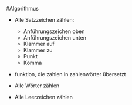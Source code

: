 #Algorithmus
- Alle Satzzeichen zählen:
  - Anführungszeichen oben
  - Anführungszeichen unten
  - Klammer auf
  - Klammer zu
  - Punkt
  - Komma

- funktion, die zahlen in zahlenwörter übersetzt

- Alle Wörter zählen

- Alle Leerzeichen zählen
